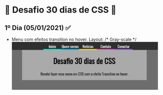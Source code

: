# :rocket: Desafio 30 dias de CSS :rocket:

## 1º Dia (05/01/2021) :white_check_mark:
- Menu com efeitos transition no hover. Layout: /* Gray-scale */
![Primeiro dia](./img/menu.gif)